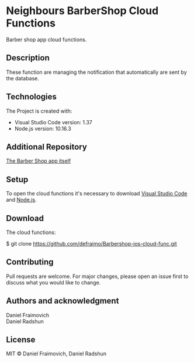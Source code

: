 # Neighbours BarberShop Cloud Functions

Barber shop app cloud functions.

## Description

These function are managing the notification that automatically are sent by the database.

## Technologies
The Project is created with:
* Visual Studio Code version: 1.37
* Node.js version: 10.16.3

## Additional Repository
[The Barber Shop app itself](https://github.com/defraimo/Barbershop-ios)

## Setup
To open the cloud functions it's necessary to download [Visual Studio Code](https://code.visualstudio.com/) and [Node.js](https://nodejs.org/en/).

## Download
The cloud functions:

$ git clone https://github.com/defraimo/Barbershop-ios-cloud-func.git


## Contributing
Pull requests are welcome. For major changes, please open an issue first to discuss what you would like to change.

## Authors and acknowledgment
Daniel Fraimovich\
Daniel Radshun

## License
MIT © Daniel Fraimovich, Daniel Radshun

